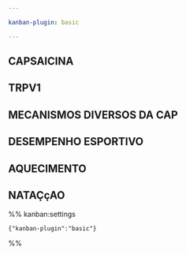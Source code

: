 ```yaml
---

kanban-plugin: basic

---
```


## CAPSAICINA



## TRPV1



## MECANISMOS DIVERSOS DA CAP



## DESEMPENHO ESPORTIVO



## AQUECIMENTO



## NATAÇçAO





%% kanban:settings
```
{"kanban-plugin":"basic"}
```
%%
